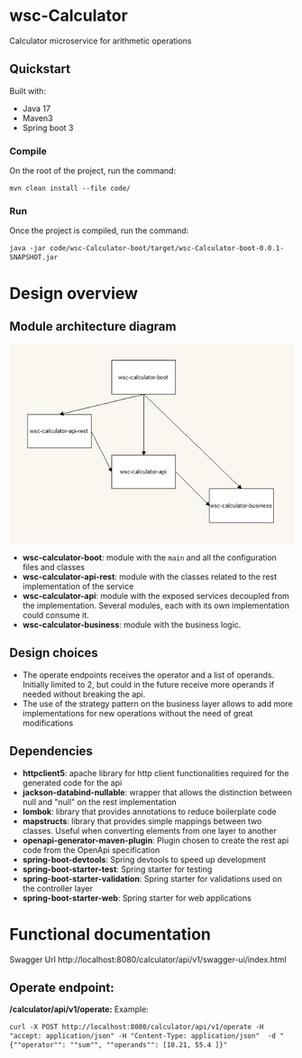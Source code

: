 # wsc-Calculator
Calculator microservice for arithmetic operations

## Quickstart

Built with:

* Java 17
* Maven3
* Spring boot 3

### Compile
On the root of the project, run the command:
```
mvn clean install --file code/
```
### Run

Once the project is compiled, run the command:

```
java -jar code/wsc-Calculator-boot/target/wsc-Calculator-boot-0.0.1-SNAPSHOT.jar 
```

# Design overview
## Module architecture diagram
![ModuleArchitectureDiagram](docs/ModuleArchitectureDiagram.png)

* **wsc-calculator-boot**: module with the `main` and all the configuration files and classes
* **wsc-calculator-api-rest**: module with the classes related to the rest implementation of the service
* **wsc-calculator-api**: module with the exposed services decoupled from the implementation. Several modules, each with its own implementation could consume it.
* **wsc-calculator-business**: module with the business logic.

## Design choices
* The operate endpoints receives the operator and a list of operands. Initially limited to 2, but could in the future receive more operands if needed without breaking the api.
* The use of the strategy pattern on the business layer allows to add more implementations for new operations without the need of great modifications

## Dependencies
* **httpclient5**: apache library for http client functionalities required for the generated code for the api
* **jackson-databind-nullable**: wrapper that allows the distinction between null and "null" on the rest implementation
* **lombok**: library that provides annotations to reduce boilerplate code
* **mapstructs**: library that provides simple mappings between two classes. Useful when converting elements from one layer to another
* **openapi-generator-maven-plugin**: Plugin chosen to create the rest api code from the OpenApi specification
* **spring-boot-devtools**: Spring devtools to speed up development
* **spring-boot-starter-test**: Spring starter for testing
* **spring-boot-starter-validation**: Spring starter for validations used on the controller layer
* **spring-boot-starter-web**: Spring starter for web applications

# Functional documentation
Swagger Url http://localhost:8080/calculator/api/v1/swagger-ui/index.html

## Operate endpoint:

**/calculator/api/v1/operate:**
Example:
```
curl -X POST http://localhost:8080/calculator/api/v1/operate -H "accept: application/json" -H "Content-Type: application/json"  -d "{""operator"": ""sum"", ""operands"": [10.21, 55.4 ]}"
```
 
